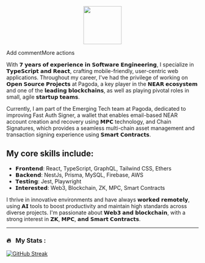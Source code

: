 <p align="center"><img src="https://media.giphy.com/media/M9gbBd9nbDrOTu1Mqx/giphy.gif" width="100"/></p>Add commentMore actions

With 𝟳 𝘆𝗲𝗮𝗿𝘀 𝗼𝗳 𝗲𝘅𝗽𝗲𝗿𝗶𝗲𝗻𝗰𝗲 𝗶𝗻 𝗦𝗼𝗳𝘁𝘄𝗮𝗿𝗲 𝗘𝗻𝗴𝗶𝗻𝗲𝗲𝗿𝗶𝗻𝗴, I specialize in 𝗧𝘆𝗽𝗲𝗦𝗰𝗿𝗶𝗽𝘁 𝗮𝗻𝗱 𝗥𝗲𝗮𝗰𝘁, crafting mobile-friendly, user-centric web applications. Throughout my career, I've had the privilege of working on 𝗢𝗽𝗲𝗻 𝗦𝗼𝘂𝗿𝗰𝗲 𝗣𝗿𝗼𝗷𝗲𝗰𝘁𝘀 at Pagoda, a key player in the 𝗡𝗘𝗔𝗥 𝗲𝗰𝗼𝘀𝘆𝘀𝘁𝗲𝗺 and one of the 𝗹𝗲𝗮𝗱𝗶𝗻𝗴 𝗯𝗹𝗼𝗰𝗸𝗰𝗵𝗮𝗶𝗻𝘀, as well as playing pivotal roles in small, agile 𝘀𝘁𝗮𝗿𝘁𝘂𝗽 𝘁𝗲𝗮𝗺𝘀.

Currently, I am part of the Emerging Tech team at Pagoda, dedicated to improving Fast Auth Signer, a wallet that enables email-based NEAR account creation and recovery using 𝗠𝗣𝗖 technology, and Chain Signatures, which provides a seamless multi-chain asset management and transaction signing experience using 𝗦𝗺𝗮𝗿𝘁 𝗖𝗼𝗻𝘁𝗿𝗮𝗰𝘁𝘀.

## My core skills include:

- 𝗙𝗿𝗼𝗻𝘁𝗲𝗻𝗱: React, TypeScript, GraphQL, Tailwind CSS, Ethers
- 𝗕𝗮𝗰𝗸𝗲𝗻𝗱: NestJs, Prisma, MySQL, Firebase, AWS
- 𝗧𝗲𝘀𝘁𝗶𝗻𝗴: Jest, Playwright
- 𝗜𝗻𝘁𝗲𝗿𝗲𝘀𝘁𝗲𝗱: Web3, Blockchain, ZK, MPC, Smart Contracts

I thrive in innovative environments and have always 𝘄𝗼𝗿𝗸𝗲𝗱 𝗿𝗲𝗺𝗼𝘁𝗲𝗹𝘆, using 𝗔𝗜 tools to boost productivity and maintain high standards across diverse projects. I'm passionate about 𝗪𝗲𝗯𝟯 𝗮𝗻𝗱 𝗯𝗹𝗼𝗰𝗸𝗰𝗵𝗮𝗶𝗻, with a strong interest in 𝗭𝗞, 𝗠𝗣𝗖, 𝗮𝗻𝗱 𝗦𝗺𝗮𝗿𝘁 𝗖𝗼𝗻𝘁𝗿𝗮𝗰𝘁𝘀.

---
### 🔥 &nbsp; My Stats :
[![GitHub Streak](http://github-readme-streak-stats.herokuapp.com?user=Pessina&theme=dark&background=000000)](https://git.io/streak-stats)
